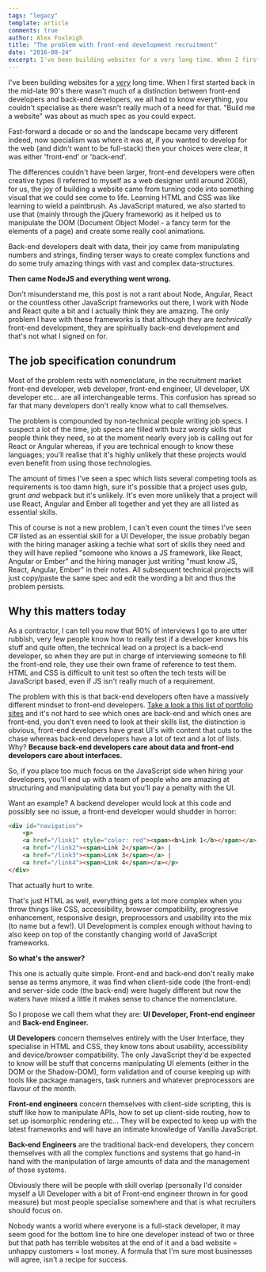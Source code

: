```yaml
---
tags: "legacy"
template: article 
comments: true 
author: Alex Foxleigh
title: "The problem with front-end development recruitment"
date: "2016-08-24"
excerpt: I've been building websites for a very long time. When I first started back in the mid-late 90's there wasn't much of a distinction between front-end developers and back-end developers, we all had to know everything, you couldn't specialise as there wasn't really much of a need for that. "Build me a website" was about as much spec as you could expect.
---
```


I've been building websites for a [_very_](http://www.alexward.me.uk/skills) long time. When I first started back in the mid-late 90's there wasn't much of a distinction between front-end developers and back-end developers, we all had to know everything, you couldn't specialise as there wasn't really much of a need for that. "Build me a website" was about as much spec as you could expect.

Fast-forward a decade or so and the landscape became very different indeed, now specialism was where it was at, if you wanted to develop for the web (and didn't want to be full-stack) then your choices were clear, it was either 'front-end' or 'back-end'.

The differences couldn't have been larger, front-end developers were often creative types (I referred to myself as a web designer until around 2008), for us, the joy of building a website came from turning code into something visual that we could see come to life. Learning HTML and CSS was like learning to wield a paintbrush. As JavaScript matured, we also started to use that (mainly through the jQuery framework) as it helped us to manipulate the DOM (Document Object Model - a fancy term for the elements of a page) and create some really cool animations.

Back-end developers dealt with data, their joy came from manipulating numbers and strings, finding terser ways to create complex functions and do some truly amazing things with vast and complex data-structures.

**Then came NodeJS and everything went wrong.**

Don't misunderstand me, this post is not a rant about Node, Angular, React or the countless other JavaScript frameworks out there, I work with Node and React quite a bit and I actually think they are amazing. The only problem I have with these frameworks is that although they are _technically_ front-end development, they are spiritually back-end development and that's not what I signed on for.

## **The job specification conundrum**

Most of the problem rests with nomenclature, in the recruitment market front-end developer, web developer, front-end engineer, UI developer, UX developer etc... are all interchangeable terms. This confusion has spread so far that many developers don't really know what to call themselves.

The problem is compounded by non-technical people writing job specs. I suspect a lot of the time, job specs are filled with buzz wordy skills that people think they need, so at the moment nearly every job is calling out for React or Angular whereas, if you are technical enough to know these languages; you'll realise that it's highly unlikely that these projects would even benefit from using those technologies.

The amount of times I've seen a spec which lists several competing tools as requirements is too damn high, sure it's possible that a project uses gulp, grunt _and_ webpack but it's unlikely. It's even more unlikely that a project will use React, Angular and Ember all together and yet they are all listed as essential skills.

This of course is not a new problem, I can't even count the times I've seen C# listed as an essential skill for a UI Developer, the issue probably began with the hiring manager asking a techie what sort of skills they need and they will have replied "someone who knows a JS framework, like React, Angular or Ember" and the hiring manager just writing "must know JS, React, Angular, Ember" in their notes. All subsequent technical projects will just copy/paste the same spec and edit the wording a bit and thus the problem persists.

## **Why this matters today**

As a contractor, I can tell you now that 90% of interviews I go to are utter rubbish, very few people know how to really test if a developer knows his stuff and quite often, the technical lead on a project is a back-end developer, so when they are put in charge of interviewing someone to fill the front-end role, they use their own frame of reference to test them. HTML and CSS is difficult to unit test so often the tech tests will be JavaScript based, even if JS isn't really much of a requirement.

The problem with this is that back-end developers often have a massively different mindset to front-end developers. [Take a look a this list of portfolio sites](https://github.com/dargaCode/PortfolioExamples) and it's not hard to see which ones are back-end and which ones are front-end, you don't even need to look at their skills list, the distinction is obvious, front-end developers have great UI's with content that cuts to the chase whereas back-end developers have a lot of text and a lot of lists. Why? **Because back-end developers care about data and front-end developers care about interfaces.**

So, if you place too much focus on the JavaScript side when hiring your developers, you'll end up with a team of people who are amazing at structuring and manipulating data but you'll pay a penalty with the UI.

Want an example? A backend developer would look at this code and possibly see no issue, a front-end developer would shudder in horror:

 
```html
<div id="navigation"> 
    <p>
    <a href="/link1" style="color: red"><span><b>Link 1</b></span></a> | 
    <a href="/link2"><span>Link 2</span></a> | 
    <a href="/link3"><span>Link 3</span></a> | 
    <a href="/link4"><span>Link 4</span></a></p> 
</div>
```
 

That actually hurt to write.

That's just HTML as well, everything gets a lot more complex when you throw things like CSS, accessibility, browser compatibility, progressive enhancement, responsive design, preprocessors and usability into the mix (to name but a few!). UI Development is complex enough without having to also keep on top of the constantly changing world of JavaScript frameworks.

**So what's the answer?**

This one is actually quite simple. Front-end and back-end don't really make sense as terms anymore, it was find when client-side code (the front-end) and server-side code (the back-end) were hugely different but now the waters have mixed a little it makes sense to chance the nomenclature.

So I propose we call them what they are: **UI Developer, Front-end engineer** and **Back-end Engineer.**

**UI Developers** concern themselves entirely with the User Interface, they specialise in HTML and CSS, they know tons about usability, accessibility and device/browser compatibility. The only JavaScript they'd be expected to know will be stuff that concerns manipulating UI elements (either in the DOM or the Shadow-DOM), form validation and of course keeping up with tools like package managers, task runners and whatever preprocessors are flavour of the month.

**Front-end engineers** concern themselves with client-side scripting, this is stuff like how to manipulate APIs, how to set up client-side routing, how to set up isomorphic rendering etc... They will be expected to keep up with the latest frameworks and will have an intimate knowledge of Vanilla JavaScript.

**Back-end Engineers** are the traditional back-end developers, they concern themselves with all the complex functions and systems that go hand-in hand with the manipulation of large amounts of data and the management of those systems.

Obviously there will be people with skill overlap (personally I'd consider myself a UI Developer with a bit of Front-end engineer thrown in for good measure) but most people specialise somewhere and that is what recruiters should focus on.

Nobody wants a world where everyone is a full-stack developer, it may seem good for the bottom line to hire one developer instead of two or three but that path has terrible websites at the end of it and a bad website = unhappy customers = lost money. A formula that I'm sure most businesses will agree, isn't a recipe for success.
